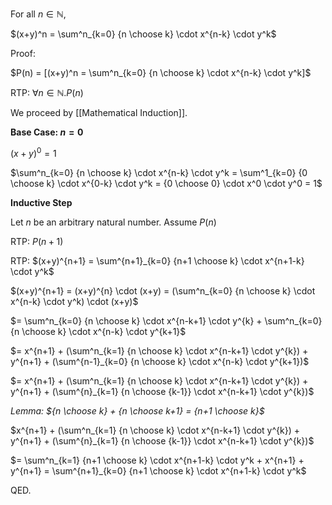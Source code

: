 For all $n \in \mathbb{N}$,

$(x+y)^n = \sum^n_{k=0} {n \choose k} \cdot x^{n-k} \cdot y^k$

Proof:

$P(n) = [(x+y)^n = \sum^n_{k=0} {n \choose k} \cdot x^{n-k} \cdot y^k]$

RTP: $\forall n \in \mathbb{N}. P(n)$

We proceed by [[Mathematical Induction]].

**Base Case: $n = 0$**

$(x+y)^0 = 1$

$\sum^n_{k=0} {n \choose k} \cdot x^{n-k} \cdot y^k = \sum^1_{k=0} {0 \choose k} \cdot x^{0-k} \cdot y^k = {0 \choose 0} \cdot x^0 \cdot y^0 = 1$

**Inductive Step**

Let $n$ be an arbitrary natural number. Assume $P(n)$

RTP: $P(n+1)$

RTP: $(x+y)^{n+1} = \sum^{n+1}_{k=0} {n+1 \choose k} \cdot x^{n+1-k} \cdot y^k$

$(x+y)^{n+1} = (x+y)^{n} \cdot (x+y) = (\sum^n_{k=0} {n \choose k} \cdot x^{n-k} \cdot y^k) \cdot (x+y)$

$= \sum^n_{k=0} {n \choose k} \cdot x^{n-k+1} \cdot y^{k} + \sum^n_{k=0} {n \choose k} \cdot x^{n-k} \cdot y^{k+1}$

$= x^{n+1} + (\sum^n_{k=1} {n \choose k} \cdot x^{n-k+1} \cdot y^{k}) + y^{n+1} + (\sum^{n-1}_{k=0} {n \choose k} \cdot x^{n-k} \cdot y^{k+1})$

$= x^{n+1} + (\sum^n_{k=1} {n \choose k} \cdot x^{n-k+1} \cdot y^{k}) + y^{n+1} + (\sum^{n}_{k=1} {n \choose {k-1}} \cdot x^{n-k+1} \cdot y^{k})$

*Lemma: ${n \choose k} + {n \choose k+1} = {n+1 \choose k}$*

$x^{n+1} + (\sum^n_{k=1} {n \choose k} \cdot x^{n-k+1} \cdot y^{k}) + y^{n+1} + (\sum^{n}_{k=1} {n \choose {k-1}} \cdot x^{n-k+1} \cdot y^{k})$

$= \sum^n_{k=1} {n+1 \choose k} \cdot x^{n+1-k} \cdot y^k + x^{n+1} + y^{n+1} =  \sum^{n+1}_{k=0} {n+1 \choose k} \cdot x^{n+1-k} \cdot y^k$

QED.



